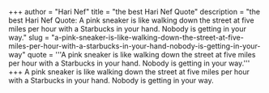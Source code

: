 +++
author = "Hari Nef"
title = "the best Hari Nef Quote"
description = "the best Hari Nef Quote: A pink sneaker is like walking down the street at five miles per hour with a Starbucks in your hand. Nobody is getting in your way."
slug = "a-pink-sneaker-is-like-walking-down-the-street-at-five-miles-per-hour-with-a-starbucks-in-your-hand-nobody-is-getting-in-your-way"
quote = '''A pink sneaker is like walking down the street at five miles per hour with a Starbucks in your hand. Nobody is getting in your way.'''
+++
A pink sneaker is like walking down the street at five miles per hour with a Starbucks in your hand. Nobody is getting in your way.
